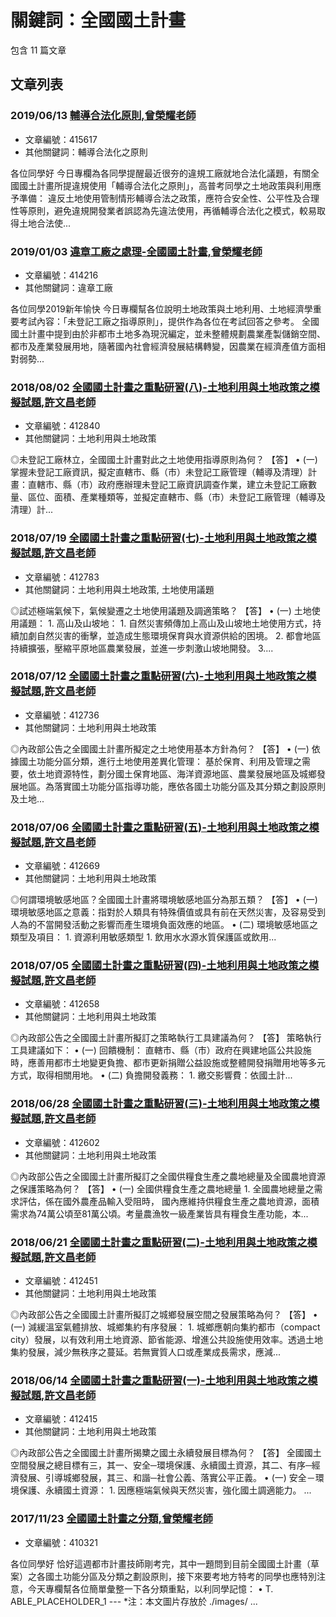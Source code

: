 # 關鍵詞：全國國土計畫

包含 11 篇文章

## 文章列表

### 2019/06/13 [輔導合法化原則,曾榮耀老師](../../articles/415617_%E8%BC%94%E5%B0%8E%E5%90%88%E6%B3%95%E5%8C%96%E5%8E%9F%E5%89%87%2C%E6%9B%BE%E6%A6%AE%E8%80%80%E8%80%81%E5%B8%AB.md)
- 文章編號：415617
- 其他關鍵詞：輔導合法化之原則

各位同學好 今日專欄為各同學提醒最近很夯的違規工廠就地合法化議題，有關全國國土計畫所提違規使用「輔導合法化之原則」，高普考同學之土地政策與利用應予準備： 違反土地使用管制情形輔導合法之政策，應符合安全性、公平性及合理性等原則，避免違規開發業者誤認為先違法使用，再循輔導合法化之模式，較易取得土地合法使...

### 2019/01/03 [違章工廠之處理-全國國土計畫,曾榮耀老師](../../articles/414216_%E9%81%95%E7%AB%A0%E5%B7%A5%E5%BB%A0%E4%B9%8B%E8%99%95%E7%90%86-%E5%85%A8%E5%9C%8B%E5%9C%8B%E5%9C%9F%E8%A8%88%E7%95%AB%2C%E6%9B%BE%E6%A6%AE%E8%80%80%E8%80%81%E5%B8%AB.md)
- 文章編號：414216
- 其他關鍵詞：違章工廠

各位同學2019新年愉快 今日專欄幫各位說明土地政策與土地利用、土地經濟學重要考試內容：「未登記工廠之指導原則」，提供作為各位在考試回答之參考。 全國國土計畫中提到由於非都市土地多為現況編定，並未整體規劃農業產製儲銷空間、都市及產業發展用地，隨著國內社會經濟發展結構轉變，因農業在經濟產值方面相對弱勢...

### 2018/08/02 [全國國土計畫之重點研習(八)-土地利用與土地政策之模擬試題,許文昌老師](../../articles/412840_%E5%85%A8%E5%9C%8B%E5%9C%8B%E5%9C%9F%E8%A8%88%E7%95%AB%E4%B9%8B%E9%87%8D%E9%BB%9E%E7%A0%94%E7%BF%92%28%E5%85%AB%29-%E5%9C%9F%E5%9C%B0%E5%88%A9%E7%94%A8%E8%88%87%E5%9C%9F%E5%9C%B0%E6%94%BF%E7%AD%96%E4%B9%8B%E6%A8%A1%E6%93%AC%E8%A9%A6%E9%A1%8C%2C%E8%A8%B1%E6%96%87%E6%98%8C%E8%80%81%E5%B8%AB.md)
- 文章編號：412840
- 其他關鍵詞：土地利用與土地政策

◎未登記工廠林立，全國國土計畫對此之土地使用指導原則為何？ 【答】 • (一) 掌握未登記工廠資訊，擬定直轄市、縣（市）未登記工廠管理（輔導及清理）計畫：直轄市、縣（市）政府應辦理未登記工廠資訊調查作業，建立未登記工廠數量、區位、面積、產業種類等，並擬定直轄市、縣（市）未登記工廠管理（輔導及清理）計...

### 2018/07/19 [全國國土計畫之重點研習(七)-土地利用與土地政策之模擬試題,許文昌老師](../../articles/412783_%E5%85%A8%E5%9C%8B%E5%9C%8B%E5%9C%9F%E8%A8%88%E7%95%AB%E4%B9%8B%E9%87%8D%E9%BB%9E%E7%A0%94%E7%BF%92%28%E4%B8%83%29-%E5%9C%9F%E5%9C%B0%E5%88%A9%E7%94%A8%E8%88%87%E5%9C%9F%E5%9C%B0%E6%94%BF%E7%AD%96%E4%B9%8B%E6%A8%A1%E6%93%AC%E8%A9%A6%E9%A1%8C%2C%E8%A8%B1%E6%96%87%E6%98%8C%E8%80%81%E5%B8%AB.md)
- 文章編號：412783
- 其他關鍵詞：土地利用與土地政策, 土地使用議題

◎試述極端氣候下，氣候變遷之土地使用議題及調適策略？ 【答】 • (一) 土地使用議題： 1. 高山及山坡地： 1. 自然災害頻傳加上高山及山坡地土地使用方式，持續加劇自然災害的衝擊，並造成生態環境保育與水資源供給的困境。 2. 都會地區持續擴張，壓縮平原地區農業發展，並進一步刺激山坡地開發。 3....

### 2018/07/12 [全國國土計畫之重點研習(六)-土地利用與土地政策之模擬試題,許文昌老師](../../articles/412736_%E5%85%A8%E5%9C%8B%E5%9C%8B%E5%9C%9F%E8%A8%88%E7%95%AB%E4%B9%8B%E9%87%8D%E9%BB%9E%E7%A0%94%E7%BF%92%28%E5%85%AD%29-%E5%9C%9F%E5%9C%B0%E5%88%A9%E7%94%A8%E8%88%87%E5%9C%9F%E5%9C%B0%E6%94%BF%E7%AD%96%E4%B9%8B%E6%A8%A1%E6%93%AC%E8%A9%A6%E9%A1%8C%2C%E8%A8%B1%E6%96%87%E6%98%8C%E8%80%81%E5%B8%AB.md)
- 文章編號：412736
- 其他關鍵詞：土地利用與土地政策

◎內政部公告之全國國土計畫所擬定之土地使用基本方針為何？ 【答】 • (一) 依據國土功能分區分類，進行土地使用差異化管理： 基於保育、利用及管理之需要，依土地資源特性，劃分國土保育地區、海洋資源地區、農業發展地區及城鄉發展地區。為落實國土功能分區指導功能，應依各國土功能分區及其分類之劃設原則及土地...

### 2018/07/06 [全國國土計畫之重點研習(五)-土地利用與土地政策之模擬試題,許文昌老師](../../articles/412669_%E5%85%A8%E5%9C%8B%E5%9C%8B%E5%9C%9F%E8%A8%88%E7%95%AB%E4%B9%8B%E9%87%8D%E9%BB%9E%E7%A0%94%E7%BF%92%28%E4%BA%94%29-%E5%9C%9F%E5%9C%B0%E5%88%A9%E7%94%A8%E8%88%87%E5%9C%9F%E5%9C%B0%E6%94%BF%E7%AD%96%E4%B9%8B%E6%A8%A1%E6%93%AC%E8%A9%A6%E9%A1%8C%2C%E8%A8%B1%E6%96%87%E6%98%8C%E8%80%81%E5%B8%AB.md)
- 文章編號：412669
- 其他關鍵詞：土地利用與土地政策

◎何謂環境敏感地區？全國國土計畫將環境敏感地區分為那五類？ 【答】 • (一) 環境敏感地區之意義：指對於人類具有特殊價值或具有前在天然災害，及容易受到人為的不當開發活動之影響而產生環境負面效應的地區。 • (二) 環境敏感地區之類型及項目： 1. 資源利用敏感類型 1. 飲用水水源水質保護區或飲用...

### 2018/07/05 [全國國土計畫之重點研習(四)-土地利用與土地政策之模擬試題,許文昌老師](../../articles/412658_%E5%85%A8%E5%9C%8B%E5%9C%8B%E5%9C%9F%E8%A8%88%E7%95%AB%E4%B9%8B%E9%87%8D%E9%BB%9E%E7%A0%94%E7%BF%92%28%E5%9B%9B%29-%E5%9C%9F%E5%9C%B0%E5%88%A9%E7%94%A8%E8%88%87%E5%9C%9F%E5%9C%B0%E6%94%BF%E7%AD%96%E4%B9%8B%E6%A8%A1%E6%93%AC%E8%A9%A6%E9%A1%8C%2C%E8%A8%B1%E6%96%87%E6%98%8C%E8%80%81%E5%B8%AB.md)
- 文章編號：412658
- 其他關鍵詞：土地利用與土地政策

◎內政部公告之全國國土計畫所擬訂之策略執行工具建議為何？ 【答】 策略執行工具建議如下： • (一) 回饋機制： 直轄市、縣（市）政府在興建地區公共設施時，應善用都市土地變更負擔、都市更新捐贈公益設施或整體開發捐贈用地等多元方式，取得相關用地。 • (二) 負擔開發義務： 1. 繳交影響費：依國土計...

### 2018/06/28 [全國國土計畫之重點研習(三)-土地利用與土地政策之模擬試題,許文昌老師](../../articles/412602_%E5%85%A8%E5%9C%8B%E5%9C%8B%E5%9C%9F%E8%A8%88%E7%95%AB%E4%B9%8B%E9%87%8D%E9%BB%9E%E7%A0%94%E7%BF%92%28%E4%B8%89%29-%E5%9C%9F%E5%9C%B0%E5%88%A9%E7%94%A8%E8%88%87%E5%9C%9F%E5%9C%B0%E6%94%BF%E7%AD%96%E4%B9%8B%E6%A8%A1%E6%93%AC%E8%A9%A6%E9%A1%8C%2C%E8%A8%B1%E6%96%87%E6%98%8C%E8%80%81%E5%B8%AB.md)
- 文章編號：412602
- 其他關鍵詞：土地利用與土地政策

◎內政部公告之全國國土計畫所擬訂之全國供糧食生產之農地總量及全國農地資源之保護策略為何？ 【答】 • (一) 全國供糧食生產之農地總量 1. 全國農地總量之需求評估，係在國外農產品輸入受阻時， 國內應維持供糧食生產之農地資源，面積需求為74萬公頃至81萬公頃。考量農漁牧一級產業皆具有糧食生產功能，本...

### 2018/06/21 [全國國土計畫之重點研習(二)-土地利用與土地政策之模擬試題,許文昌老師](../../articles/412451_%E5%85%A8%E5%9C%8B%E5%9C%8B%E5%9C%9F%E8%A8%88%E7%95%AB%E4%B9%8B%E9%87%8D%E9%BB%9E%E7%A0%94%E7%BF%92%28%E4%BA%8C%29-%E5%9C%9F%E5%9C%B0%E5%88%A9%E7%94%A8%E8%88%87%E5%9C%9F%E5%9C%B0%E6%94%BF%E7%AD%96%E4%B9%8B%E6%A8%A1%E6%93%AC%E8%A9%A6%E9%A1%8C%2C%E8%A8%B1%E6%96%87%E6%98%8C%E8%80%81%E5%B8%AB.md)
- 文章編號：412451
- 其他關鍵詞：土地利用與土地政策

◎內政部公告之全國國土計畫所擬訂之城鄉發展空間之發展策略為何？ 【答】 • (一) 減緩溫室氣體排放、城鄉集約有序發展： 1. 城鄉應朝向集約都市（compact city）發展，以有效利用土地資源、節省能源、增進公共設施使用效率。透過土地集約發展，減少無秩序之蔓延。若無實質人口或產業成長需求，應減...

### 2018/06/14 [全國國土計畫之重點研習(一)-土地利用與土地政策之模擬試題,許文昌老師](../../articles/412415_%E5%85%A8%E5%9C%8B%E5%9C%8B%E5%9C%9F%E8%A8%88%E7%95%AB%E4%B9%8B%E9%87%8D%E9%BB%9E%E7%A0%94%E7%BF%92%28%E4%B8%80%29-%E5%9C%9F%E5%9C%B0%E5%88%A9%E7%94%A8%E8%88%87%E5%9C%9F%E5%9C%B0%E6%94%BF%E7%AD%96%E4%B9%8B%E6%A8%A1%E6%93%AC%E8%A9%A6%E9%A1%8C%2C%E8%A8%B1%E6%96%87%E6%98%8C%E8%80%81%E5%B8%AB.md)
- 文章編號：412415
- 其他關鍵詞：土地利用與土地政策

◎內政部公告之全國國土計畫所揭櫫之國土永續發展目標為何？ 【答】 全國國土空間發展之總目標有三，其一、安全─環境保護、永續國土資源，其二、有序─經濟發展、引導城鄉發展，其三、和諧─社會公義、落實公平正義。 • (一) 安全－環境保護、永續國土資源： 1. 因應極端氣候與天然災害，強化國土調適能力。 ...

### 2017/11/23 [全國國土計畫之分類,曾榮耀老師](../../articles/410321_%E5%85%A8%E5%9C%8B%E5%9C%8B%E5%9C%9F%E8%A8%88%E7%95%AB%E4%B9%8B%E5%88%86%E9%A1%9E%2C%E6%9B%BE%E6%A6%AE%E8%80%80%E8%80%81%E5%B8%AB.md)
- 文章編號：410321

各位同學好 恰好這週都市計畫技師剛考完，其中一題問到目前全國國土計畫（草案）之各國土功能分區及分類之劃設原則，接下來要考地方特考的同學也應特別注意，今天專欄幫各位簡單彙整一下各分類重點，以利同學記憶： • T. ABLE_PLACEHOLDER_1 --- *注：本文圖片存放於 ./images/ ...
